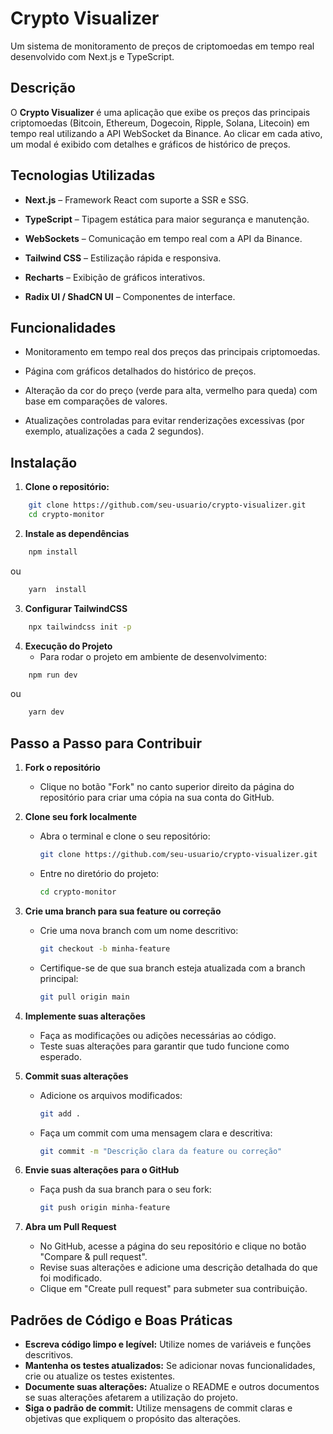 # Crypto Visualizer

  

Um sistema de monitoramento de preços de criptomoedas em tempo real desenvolvido com Next.js e TypeScript.

  

## Descrição

  

O **Crypto Visualizer** é uma aplicação que exibe os preços das principais criptomoedas (Bitcoin, Ethereum, Dogecoin, Ripple, Solana, Litecoin) em tempo real utilizando a API WebSocket da Binance. Ao clicar em cada ativo, um modal é exibido com detalhes e gráficos de histórico de preços.

  

## Tecnologias Utilizadas

  

-  **Next.js** – Framework React com suporte a SSR e SSG.

-  **TypeScript** – Tipagem estática para maior segurança e manutenção.

-  **WebSockets** – Comunicação em tempo real com a API da Binance.

-  **Tailwind CSS** – Estilização rápida e responsiva.

-  **Recharts** – Exibição de gráficos interativos.

-  **Radix UI / ShadCN UI** – Componentes de interface.

  

## Funcionalidades

  

- Monitoramento em tempo real dos preços das principais criptomoedas.

- Página com gráficos detalhados do histórico de preços.

- Alteração da cor do preço (verde para alta, vermelho para queda) com base em comparações de valores.

- Atualizações controladas para evitar renderizações excessivas (por exemplo, atualizações a cada 2 segundos).

  

## Instalação

  

1.  **Clone o repositório:**

  

```bash
	git clone https://github.com/seu-usuario/crypto-visualizer.git
	cd crypto-monitor
```

2.  **Instale as dependências**

```bash
	npm install
```
ou  
```bash
	yarn  install
```
3.  **Configurar  TailwindCSS**
```bash
	npx tailwindcss init -p
```
4. **Execução do Projeto**
	- Para rodar o projeto em ambiente de desenvolvimento:
```bash
	npm run dev
```
ou
```bash
	yarn dev
```
## Passo a Passo para Contribuir

1. **Fork o repositório**
   - Clique no botão "Fork" no canto superior direito da página do repositório para criar uma cópia na sua conta do GitHub.

2. **Clone seu fork localmente**
   - Abra o terminal e clone o seu repositório:
     ```bash
     git clone https://github.com/seu-usuario/crypto-visualizer.git
     ```
   - Entre no diretório do projeto:
     ```bash
     cd crypto-monitor
     ```

3. **Crie uma branch para sua feature ou correção**
   - Crie uma nova branch com um nome descritivo:
     ```bash
     git checkout -b minha-feature
     ```
   - Certifique-se de que sua branch esteja atualizada com a branch principal:
     ```bash
     git pull origin main
     ```

4. **Implemente suas alterações**
   - Faça as modificações ou adições necessárias ao código.
   - Teste suas alterações para garantir que tudo funcione como esperado.

5. **Commit suas alterações**
   - Adicione os arquivos modificados:
     ```bash
     git add .
     ```
   - Faça um commit com uma mensagem clara e descritiva:
     ```bash
     git commit -m "Descrição clara da feature ou correção"
     ```

6. **Envie suas alterações para o GitHub**
   - Faça push da sua branch para o seu fork:
     ```bash
     git push origin minha-feature
     ```

7. **Abra um Pull Request**
   - No GitHub, acesse a página do seu repositório e clique no botão "Compare & pull request".
   - Revise suas alterações e adicione uma descrição detalhada do que foi modificado.
   - Clique em "Create pull request" para submeter sua contribuição.

## Padrões de Código e Boas Práticas

- **Escreva código limpo e legível:** Utilize nomes de variáveis e funções descritivos.
- **Mantenha os testes atualizados:** Se adicionar novas funcionalidades, crie ou atualize os testes existentes.
- **Documente suas alterações:** Atualize o README e outros documentos se suas alterações afetarem a utilização do projeto.
- **Siga o padrão de commit:** Utilize mensagens de commit claras e objetivas que expliquem o propósito das alterações.
